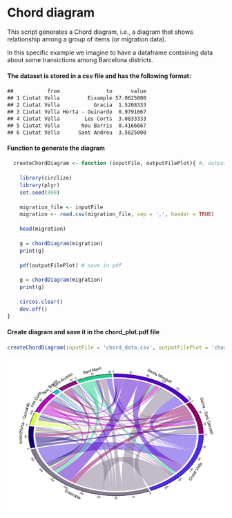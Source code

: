 
# Chord diagram

This script generates a Chord diagram, i.e., a diagram that shows relationship among a group of items (or migration data).

In this specific example we imagine to have a dataframe containing data about some transictions among Barcelona districts.



#### The dataset is stored in a csv file and has the following format:

```
##           from               to      value
## 1 Ciutat Vella         Eixample 57.0625000
## 2 Ciutat Vella           Gracia  1.5208333
## 3 Ciutat Vella Horta - Guinardo  0.9791667
## 4 Ciutat Vella        Les Corts  3.0833333
## 5 Ciutat Vella       Nou Barris  0.4166667
## 6 Ciutat Vella      Sant Andreu  3.5625000
```

#### Function to generate the diagram

```r
  createChordDiagram <- function (inputFile, outputFilePlot){ #, outputFileData

    library(circlize)
    library(plyr)
    set.seed(999)

    migration_file <- inputFile
    migration <- read.csv(migration_file, sep = ',', header = TRUE)

    head(migration)

    g = chordDiagram(migration)
    print(g)

    pdf(outputFilePlot) # save in pdf

    g = chordDiagram(migration)
    print(g)

    circos.clear()
    dev.off()
}
```


#### Create diagram and save it in the chord_plot.pdf file


```r
createChordDiagram(inputFile = 'chord_data.csv', outputFilePlot = 'chord_plot.pdf')
```


![](ChordDiagram_files/figure-html/unnamed-chunk-4-1.png)
